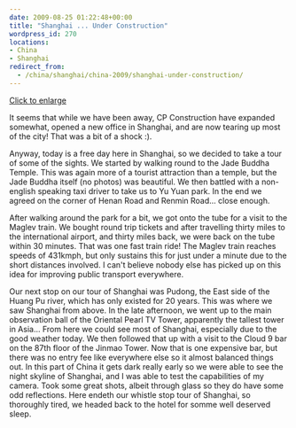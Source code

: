 ```yaml
---
date: 2009-08-25 01:22:48+00:00
title: "Shanghai ... Under Construction"
wordpress_id: 270
locations:
- China
- Shanghai
redirect_from:
  - /china/shanghai/china-2009/shanghai-under-construction/
---
```


[](http://travel.perry-online.me.uk/files/2012/08/sfpgMjAwOS8yMDA5LjA4LjA1IC0gMjAwOS4wOS4xMSBUb3VyIG9mIENoaW5hLzIwMDkuMDguMjAgLSAyMDA5LjA4LjI2IFNoYW5naGFpLypJTUdfMzg5My5KUEcqKmltYWdlZm9ybSoqZDQ3NmMzZmExZTI3ZTA0MWViNDVmNDI1YjhmNGY1NDQ.jpg) 
[Click to enlarge](http://travel.perry-online.me.uk/files/2012/08/sfpgMjAwOS8yMDA5LjA4LjA1IC0gMjAwOS4wOS4xMSBUb3VyIG9mIENoaW5hLzIwMDkuMDguMjAgLSAyMDA5LjA4LjI2IFNoYW5naGFpLypJTUdfMzg5My5KUEcqKmltYWdlZm9ybSoqZDQ3NmMzZmExZTI3ZTA0MWViNDVmNDI1YjhmNGY1NDQ.jpg)


It seems that while we have been away, CP Construction have expanded somewhat, opened a new office in Shanghai, and are now tearing up most of the city! That was a bit of a shock :).

Anyway, today is a free day here in Shanghai, so we decided to take a tour of some of the sights. We started by walking round to the Jade Buddha Temple. This was again more of a tourist attraction than a temple, but the Jade Buddha itself (no photos) was beautiful. We then battled with a non-english speaking taxi driver to take us to Yu Yuan park. In the end we agreed on the corner of Henan Road and Renmin Road... close enough. <!-- more -->



After walking around the park for a bit, we got onto the tube for a visit to the Maglev train. We bought round trip tickets and after travelling thirty miles to the international airport, and thirty miles back, we were back on the tube within 30 minutes. That was one fast train ride! The Maglev train reaches speeds of 431kmph, but only sustains this for just under a minute due to the short distances involved. I can't believe nobody else has picked up on this idea for improving public transport everywhere.



Our next stop on our tour of Shanghai was Pudong, the East side of the Huang Pu river, which has only existed for 20 years. This was where we saw Shanghai from above. In the late afternoon, we went up to the main observation ball of the Oriental Pearl TV Tower, apparently the tallest tower in Asia... From here we could see most of Shanghai, especially due to the good weather today. We then followed that up with a visit to the Cloud 9 bar on the 87th floor of the Jinmao Tower. Now that is one expensive bar, but there was no entry fee like everywhere else so it almost balanced things out. In this part of China it gets dark really early so we were able to see the night skyline of Shanghai, and I was able to test the capabilities of my camera. Took some great shots, albeit through glass so they do have some odd reflections. Here endeth our whistle stop tour of Shanghai, so thoroughly tired, we headed back to the hotel for somme well deserved sleep.

